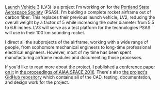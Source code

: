 [Launch Vehicle 3][repo] (LV3) is a project I'm working on for the [Portland State Aerospace Society][psas] (PSAS). 
I'm bulding a complete rocket airframe out of carbon fiber. 
This replaces their previous launch vehicle, LV2, reducing the overall weight by a factor of 5 while increasing the outer diameter from 5.5 to 6.6 inches.
LV3 will serve as a test platform for the technologies PSAS will use in their 100 km sounding rocket. 

I direct all the subprojects of the airframe, working with a wide range of people, from sophomore mechanical engineers to long-time professional electrical engineers. 
However, most of my time has been spent manufacturing airframe modules and documenting those processes.

If you'd like to read more about the project, I published [a conference paper on it][paperCopy] in [the proceedings of AIAA SPACE 2016][citation]. 
There's also [the project's GidHub repository][repo] which contains all of the CAD, testing, documentation, and design work for the project. 

[repo]: https://github.com/psas/lv3.0-airframe "LV3 airframe repository"
[psas]: psas.pdx.edu "PSAS home page"
[paperCopy]: LV3_AIAA.pdf
[citation]: http://arc.aiaa.org/doi/pdf/10.2514/6.2016-5365
